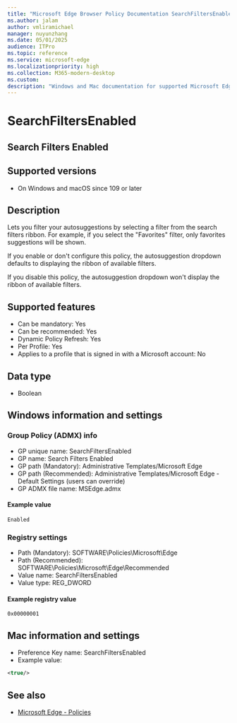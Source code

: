 ```yaml
---
title: "Microsoft Edge Browser Policy Documentation SearchFiltersEnabled"
ms.author: jalam
author: vmliramichael
manager: nuyunzhang
ms.date: 05/01/2025
audience: ITPro
ms.topic: reference
ms.service: microsoft-edge
ms.localizationpriority: high
ms.collection: M365-modern-desktop
ms.custom:
description: "Windows and Mac documentation for supported Microsoft Edge Browser policy: Search Filters Enabled"
---
```


<!--THIS FILE IS AUTOMATICALLY GENERATED. MANUAL CHANGES WILL BE OVERWRITTEN.-->
<!--Please contact the Microsoft Edge Manageability team with any questions.-->

# SearchFiltersEnabled

## Search Filters Enabled


## Supported versions

- On Windows and macOS since 109 or later

## Description

Lets you filter your autosuggestions by selecting a filter from the search filters ribbon. For example, if you select the "Favorites" filter, only favorites suggestions will be shown.

If you enable or don't configure this policy, the autosuggestion dropdown defaults to displaying the ribbon of available filters.

If you disable this policy, the autosuggestion dropdown won't display the ribbon of available filters.

## Supported features

- Can be mandatory: Yes
- Can be recommended: Yes
- Dynamic Policy Refresh: Yes
- Per Profile: Yes
- Applies to a profile that is signed in with a Microsoft account: No

## Data type

- Boolean

## Windows information and settings

### Group Policy (ADMX) info

- GP unique name: SearchFiltersEnabled
- GP name: Search Filters Enabled
- GP path (Mandatory): Administrative Templates/Microsoft Edge
- GP path (Recommended): Administrative Templates/Microsoft Edge - Default Settings (users can override)
- GP ADMX file name: MSEdge.admx

#### Example value

```
Enabled
```

### Registry settings

- Path (Mandatory): SOFTWARE\Policies\Microsoft\Edge
- Path (Recommended): SOFTWARE\Policies\Microsoft\Edge\Recommended
- Value name: SearchFiltersEnabled
- Value type: REG_DWORD

#### Example registry value

```
0x00000001
```


## Mac information and settings

- Preference Key name: SearchFiltersEnabled
- Example value:

```xml
<true/>
```

## See also
- [Microsoft Edge - Policies](../microsoft-edge-policies.md)
